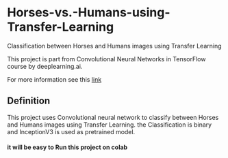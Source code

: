 # Horses-vs.-Humans-using-Transfer-Learning
Classification between Horses and Humans images using Transfer Learning

This project is part from Convolutional Neural Networks in TensorFlow course by deeplearning.ai.


For more information see this [link](https://www.coursera.org/learn/convolutional-neural-networks-tensorflow)

## Definition

This project uses Convolutional neural network to classify between Horses and Humans images using Transfer Learning. the Classification is binary and InceptionV3 is used as pretrained model.

#### it will be easy to Run this project on colab
